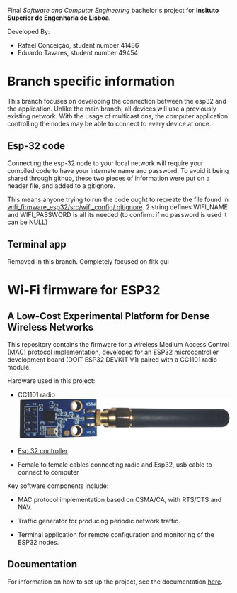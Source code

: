 Final *Software and Computer Engineering* bachelor's project for **Insituto Superior de Engenharia de Lisboa**.

Developed By:
 - Rafael Conceição, student number 41486
 - Eduardo Tavares, student number 49454

 # Branch specific information

This branch focuses on developing the connection between the esp32 and the application.
Unlike the main branch, all devices will use a previously existing network. With the usage
of multicast dns, the computer application controlling the nodes may be able to connect to 
every device at once.

## Esp-32 code

Connecting the esp-32 node to your local network will require your compiled code to have
your internate name and password. To avoid it being shared through github, these two pieces of
information were put on a header file, and added to a gitignore.

This means anyone trying to run the code ought to recreate the file found in [wifi_firmware_esp32/src/wifi_config/.gitignore](here). 2 string defines WIFI_NAME and WIFI_PASSWORD is all its needed (to confirm:
if no password is used it can be NULL)

## Terminal app

Removed in this branch. Completely focused on fltk gui

# Wi-Fi firmware for ESP32
## A Low-Cost Experimental Platform for Dense Wireless Networks

This repository contains the firmware for a wireless Medium Access Control (MAC) protocol implementation, developed for an ESP32 microcontroller development board (DOIT ESP32 DEVKIT V1) paired with a CC1101 radio module.


Hardware used in this project:
- CC1101 radio ![C1101 ](./docs/cc1101.png "Radio with antenna")

- [Esp 32 controller](https://www.flux.ai/blog/esp32-pinout-everything-you-need-to-know)

- Female to female cables connecting radio and Esp32, usb cable to connect to computer

Key software components include:

- MAC protocol implementation based on CSMA/CA, with RTS/CTS and NAV.

- Traffic generator for producing periodic network traffic.

- Terminal application for remote configuration and monitoring of the ESP32 nodes.

## Documentation

For information on how to set up the project, see the documentation [here](docs/).
